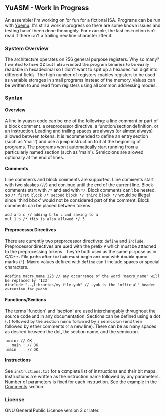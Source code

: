 ## YuASM - Work In Progress

An assembler I'm working on for fun for a fictional ISA. Programs can be run with [Yuemu](https://github.com/yusacetin/yuemu). It's still a work in progress so there are some known issues and testing hasn't been done thoroughly. For example, the last instruction isn't read if there isn't a trailing new line character after it.

### System Overview

The architecture operates on 256 general purpose registers. Why so many? I wanted to have 32 but I also wanted the program binaries to be easily readable in hexadecimal so I didn't want to split up a hexadecimal digit into different fields. The high number of registers enables registers to be used as variable storages in small programs instead of the memory. Values can be written to and read from registers using all common addressing modes.

### Syntax

#### Overview

A line in yuasm code can be one of the following: a line comment or part of a block comment, a preprocessor directive, a function/section definition, or an instruction. Leading and trailing spaces are always (or almost always) allowed between tokens. It is recommended to define an entry section (such as 'main') and use a jump instruction to it at the beginning of programs. The programs won't automatically start running from a particularly named section (such as 'main'). Semicolons are allowed optionally at the end of lines.

#### Comments

Line comments and block comments are supported. Line comments start with two slashes (`//`) and continue until the end of the current line. Block comments start with `/*` and end with `*/`. Block comments can't be nested, so `/* first block /* second block */ third block */` would be illegal since 'third block' would not be considered part of the comment. Block comments can be placed between tokens.

```
add a b c // adding b to c and saving to a
mul 1 b /* this is also allowed */ 3
```

#### Preprocessor Directives

There are currently two preprocessor directives: `define` and `include`. Preprocessor directives are used with the prefix `#` which must be attached to the preprocessing tokens. They're both used as the same purpose as in C/C++. File paths after `include` must begin and end with double quote marks (`"`). Macro values defined with `define` can't include spaces or special characters.

```
#define macro_name 123 // any occurrence of the word 'macro_name' will be replaced by '123'
#include "../libraries/my_file.yuh" // .yuh is the 'official' header extension for yuasm
```

#### Functions/Sections

The terms 'function' and 'section' are used interchangably throughout the source code and in any documentation. Sections can be defined using a dot (`.`) followed by the section name followed by a semicolon (and then followed by either comments or a new line). There can be as many spaces as desired between the dot, the section name, and the semicolon.

```
.main: // OK
.  main : // OK
.main   : // OK
```

#### Instructions

See `instructions.txt` for a complete list of instructions and their bit maps. Instructions are written as the instruction name followed by any parameters. Number of parameters is fixed for each instruction. See the example in the [Comments](#comments) section.

### License

GNU General Public License version 3 or later.
